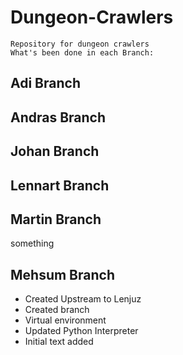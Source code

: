 # Dungeon-Crawlers
```
Repository for dungeon crawlers
What's been done in each Branch:
```
## Adi Branch 

## Andras Branch

## Johan Branch

## Lennart Branch

## Martin Branch
something

## Mehsum Branch
- Created Upstream to Lenjuz
- Created branch
- Virtual environment
- Updated Python Interpreter
- Initial text added
